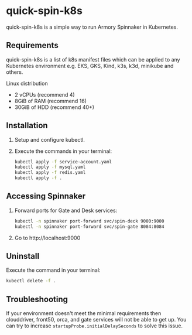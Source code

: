 # quick-spin-k8s

quick-spin-k8s is a simple way to run Armory Spinnaker in Kubernetes.

## Requirements

quick-spin-k8s is a list of k8s manifest files which can be applied to any Kubernetes environment e.g. EKS, GKS, Kind, k3s, k3d, minikube and others.

Linux distribution

* 2 vCPUs (recommend 4)
* 8GiB of RAM (recommend 16)
* 30GiB of HDD (recommend 40+)

## Installation

1. Setup and configure kubectl.
2. Execute the commands in your terminal:

    ```bash
    kubectl apply -f service-account.yaml
    kubectl apply -f mysql.yaml
    kubectl apply -f redis.yaml
    kubectl apply -f .
    ```

## Accessing Spinnaker

1. Forward ports for Gate and Desk services:

    ```bash
    kubectl -n spinnaker port-forward svc/spin-deck 9000:9000
    kubectl -n spinnaker port-forward svc/spin-gate 8084:8084
    ```

2. Go to http://localhost:9000

## Uninstall

Execute the command in your terminal:

```bash
kubectl delete -f .
```

## Troubleshooting

If your environment doesn't meet the minimal requirements then clouddriver, front50, orca, and gate services will not be able to get up.
You can try to increase `startupProbe.initialDelaySeconds` to solve this issue.
